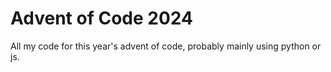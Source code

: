 # Advent of Code 2024

All my code for this year's advent of code, probably mainly using python or js.